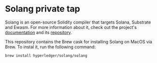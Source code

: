 # Solang private tap

Solang is an open-source Solidity compiler that targets Solana, Substrate and Ewasm. For more information about it, check out the project's [documentation](https://solang.readthedocs.io) and its [repository](https://github.com/hyperledger/solang).

This repository contains the Brew cask for installing Solang on MacOS via Brew. To instal it, run the following command:

```
brew install hyperledger/solang/solang
```